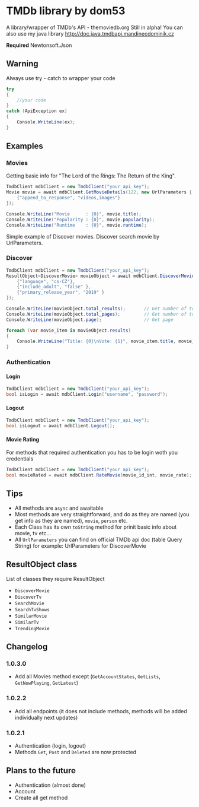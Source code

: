 # TMDb library by dom53

A library/wrapper of TMDb's API - themoviedb.org 
Still in alpha! 
You can also use my java library http://doc.java.tmdbapi.mandinecdominik.cz

 __Required__ Newtonsoft.Json

## Warning
Always use try - catch to wrapper your code
```c#
try
{
    //your code
}
catch (ApiException ex)
{
    Console.WriteLine(ex);
}
```

## Examples
### Movies
Getting basic info for "The Lord of the Rings: The Return of the King".
```c#
TmdbClient mdbClient = new TmdbClient("your_api_key");
Movie movie = await mdbClient.GetMovieDetails(122, new UrlParameters {
    {"append_to_response", "videos,images"}
});

Console.WriteLine("Movie      : {0}", movie.title);
Console.WriteLine("Popularity : {0}", movie.popularity);
Console.WriteLine("Runtime    : {0}", movie.runtime);
```
Simple example of Discover movies.
Discover search movie by UrlParameters.
### Discover

```c#
TmdbClient mdbClient = new TmdbClient("your_api_key");
ResultObject<DiscoverMovie> movieObject = await mdbClient.DiscoverMovie(new UrlParameters {
    {"language", "cs-CZ"},
    {"include_adult", "false" },
    {"primary_release_year", "2019" }
});

Console.WriteLine(movieObject.total_results);       // Get number of total result
Console.WriteLine(movieObject.total_pages);         // Get number of total pages
Console.WriteLine(movieObject.page);                // Get page

foreach (var movie_item in movieObject.results)
{
    Console.WriteLine("Title: {0}\nVote: {1}", movie_item.title, movie_item.vote_average);
}
```

### Authentication
#### Login
```c#
TmdbClient mdbClient = new TmdbClient("your_api_key");
bool isLogin = await mdbClient.Login("username", "password");
```

#### Logout
```c#
TmdbClient mdbClient = new TmdbClient("your_api_key");
bool isLogout = await mdbClient.Logout();
```

#### Movie Rating
For methods that required authentication you has to be login woth you credentials
```c#
TmdbClient mdbClient = new TmdbClient("your_api_key");
bool movieRated = await mdbClient.RateMovie(movie_id_int, movie_rate);
```

## Tips
- All methods are `async` and awaitable
- Most methods are very straightforward, and do as they are named (you get info as they are named), `movie`, `person` etc.
- Each Class has its own `toString` method for prinit basic info about movie, tv etc...
- All `UrlParameters` you can find on official TMDb api doc (table Query String) for example: UrlParameters for DiscoverMovie

## ResultObject class
List of classes they require ResultObject
- `DiscoverMovie`
- `DiscoverTv`
- `SearchMovie`
- `SearchTvShows`
- `SimilarMovie`
- `SimilarTv`
- `TrendingMovie`

## Changelog

### 1.0.3.0
- Add all Movies method except (`GetAccountStates`, `GetLists`, `GetNowPlaying`, `GetLatest`)

### 1.0.2.2
- Add all endpoints (it does not include methods, methods will be added individually next updates)

### 1.0.2.1
- Authentication (login, logout)
- Methods `Get`, `Post` and `Deleted` are now protected

## Plans to the future

- Authentication (almost done)
- Account
- Create all get method
